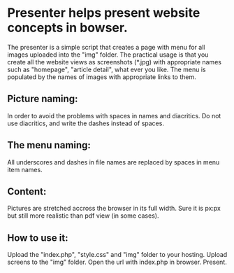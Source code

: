 # Presenter helps present website concepts in bowser.

The presenter is a simple script that creates a page with menu for all images uploaded into the "img" folder.
The practical usage is that you create all the website views as screenshots (*.jpg) with appropriate names such as "homepage", "article detail", what ever you like. The menu is populated by the names of images with appropriate links to them.

## Picture naming:
In order to avoid the problems with spaces in names and diacritics. Do not use diacritics, and write the dashes instead of spaces.

## The menu naming:
All underscores and dashes in file names are replaced by spaces in menu item names.

## Content:
Pictures are stretched accross the browser in its full width. Sure it is px:px but still more realistic than pdf view (in some cases). 

## How to use it:
Upload the "index.php", "style.css" and "img" folder to your hosting. Upload screens to the "img" folder.
Open the url with index.php in browser.
Present.